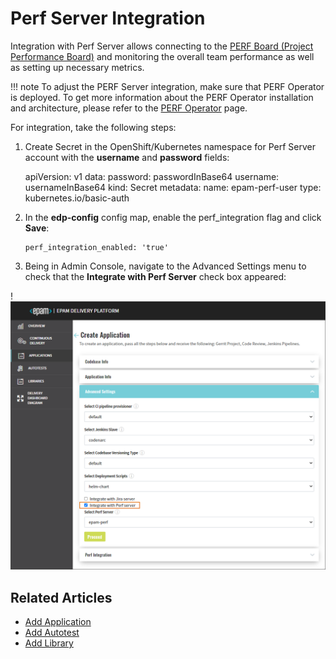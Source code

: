 # Perf Server Integration

Integration with Perf Server allows connecting to the [PERF Board (Project Performance Board)](https://www.epam.com/telescopeai) and monitoring the overall team performance as well as setting up necessary metrics.

!!! note
    To adjust the PERF Server integration, make sure that PERF Operator is deployed. To get more information about the PERF Operator installation and architecture,
    please refer to the [PERF Operator](https://github.com/epam/edp-perf-operator#perf-operator) page.

For integration, take the following steps:

1. Create Secret in the OpenShift/Kubernetes namespace for Perf Server account with the **username** and **password** fields:

      apiVersion: v1
      data:
        password: passwordInBase64
        username: usernameInBase64
      kind: Secret
      metadata:
        name: epam-perf-user
      type: kubernetes.io/basic-auth

2. In the **edp-config** config map, enable the perf_integration flag and click **Save**:

       perf_integration_enabled: 'true'

3. Being in Admin Console, navigate to the Advanced Settings menu to check that the **Integrate with Perf Server** check box appeared:

  !![Advanced settings](../assets/operator-guide/perf-server-integration.png "Advanced settings")

## Related Articles

* [Add Application](../user-guide/add-application.md)
* [Add Autotest](../user-guide/add-autotest.md)
* [Add Library](../user-guide/add-library.md)
